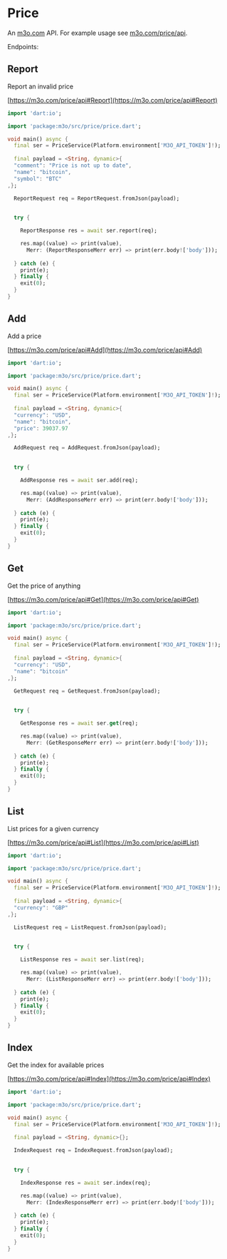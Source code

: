 # Price

An [m3o.com](https://m3o.com) API. For example usage see [m3o.com/price/api](https://m3o.com/price/api).

Endpoints:

## Report

Report an invalid price


[https://m3o.com/price/api#Report](https://m3o.com/price/api#Report)

```dart
import 'dart:io';

import 'package:m3o/src/price/price.dart';

void main() async {
  final ser = PriceService(Platform.environment['M3O_API_TOKEN']!);
 
  final payload = <String, dynamic>{
  "comment": "Price is not up to date",
  "name": "bitcoin",
  "symbol": "BTC"
,};

  ReportRequest req = ReportRequest.fromJson(payload);

  
  try {

	ReportResponse res = await ser.report(req);

    res.map((value) => print(value),
	  Merr: (ReportResponseMerr err) => print(err.body!['body']));	
  
  } catch (e) {
    print(e);
  } finally {
    exit(0);
  }
}
```
## Add

Add a price


[https://m3o.com/price/api#Add](https://m3o.com/price/api#Add)

```dart
import 'dart:io';

import 'package:m3o/src/price/price.dart';

void main() async {
  final ser = PriceService(Platform.environment['M3O_API_TOKEN']!);
 
  final payload = <String, dynamic>{
  "currency": "USD",
  "name": "bitcoin",
  "price": 39037.97
,};

  AddRequest req = AddRequest.fromJson(payload);

  
  try {

	AddResponse res = await ser.add(req);

    res.map((value) => print(value),
	  Merr: (AddResponseMerr err) => print(err.body!['body']));	
  
  } catch (e) {
    print(e);
  } finally {
    exit(0);
  }
}
```
## Get

Get the price of anything


[https://m3o.com/price/api#Get](https://m3o.com/price/api#Get)

```dart
import 'dart:io';

import 'package:m3o/src/price/price.dart';

void main() async {
  final ser = PriceService(Platform.environment['M3O_API_TOKEN']!);
 
  final payload = <String, dynamic>{
  "currency": "USD",
  "name": "bitcoin"
,};

  GetRequest req = GetRequest.fromJson(payload);

  
  try {

	GetResponse res = await ser.get(req);

    res.map((value) => print(value),
	  Merr: (GetResponseMerr err) => print(err.body!['body']));	
  
  } catch (e) {
    print(e);
  } finally {
    exit(0);
  }
}
```
## List

List prices for a given currency


[https://m3o.com/price/api#List](https://m3o.com/price/api#List)

```dart
import 'dart:io';

import 'package:m3o/src/price/price.dart';

void main() async {
  final ser = PriceService(Platform.environment['M3O_API_TOKEN']!);
 
  final payload = <String, dynamic>{
  "currency": "GBP"
,};

  ListRequest req = ListRequest.fromJson(payload);

  
  try {

	ListResponse res = await ser.list(req);

    res.map((value) => print(value),
	  Merr: (ListResponseMerr err) => print(err.body!['body']));	
  
  } catch (e) {
    print(e);
  } finally {
    exit(0);
  }
}
```
## Index

Get the index for available prices


[https://m3o.com/price/api#Index](https://m3o.com/price/api#Index)

```dart
import 'dart:io';

import 'package:m3o/src/price/price.dart';

void main() async {
  final ser = PriceService(Platform.environment['M3O_API_TOKEN']!);
 
  final payload = <String, dynamic>{};

  IndexRequest req = IndexRequest.fromJson(payload);

  
  try {

	IndexResponse res = await ser.index(req);

    res.map((value) => print(value),
	  Merr: (IndexResponseMerr err) => print(err.body!['body']));	
  
  } catch (e) {
    print(e);
  } finally {
    exit(0);
  }
}
```
